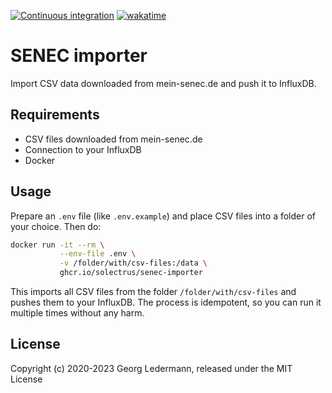 [![Continuous integration](https://github.com/solectrus/senec-importer/actions/workflows/push.yml/badge.svg)](https://github.com/solectrus/senec-importer/actions/workflows/push.yml)
[![wakatime](https://wakatime.com/badge/user/697af4f5-617a-446d-ba58-407e7f3e0243/project/0fd4e23c-13b0-43a6-bfe0-2f235cbe9785.svg)](https://wakatime.com/badge/user/697af4f5-617a-446d-ba58-407e7f3e0243/project/0fd4e23c-13b0-43a6-bfe0-2f235cbe9785)

# SENEC importer

Import CSV data downloaded from mein-senec.de and push it to InfluxDB.

## Requirements

- CSV files downloaded from mein-senec.de
- Connection to your InfluxDB
- Docker

## Usage

Prepare an `.env` file (like `.env.example`) and place CSV files into a folder of your choice. Then do:

```bash
docker run -it --rm \
           --env-file .env \
           -v /folder/with/csv-files:/data \
           ghcr.io/solectrus/senec-importer
```

This imports all CSV files from the folder `/folder/with/csv-files` and pushes them to your InfluxDB.
The process is idempotent, so you can run it multiple times without any harm.

## License

Copyright (c) 2020-2023 Georg Ledermann, released under the MIT License
